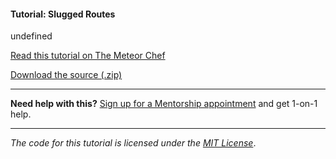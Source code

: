 #### Tutorial: Slugged Routes

undefined

[Read this tutorial on The Meteor Chef](https://themeteorchef.com/tutorials/slugged-routes)  

[Download the source (.zip)](https://github.com/themeteorchef/slugged-routes/archive/master.zip)

---

**Need help with this?** [Sign up for a Mentorship appointment](https://themeteorchef.com/mentorship?readme=slugged-routes) and get 1-on-1 help.

---

_The code for this tutorial is licensed under the [MIT License](http://opensource.org/licenses/MIT)_.

